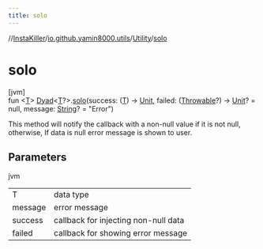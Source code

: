 ```yaml
---
title: solo
---
```

//[InstaKiller](../../../index.html)/[io.github.yamin8000.utils](../index.html)/[Utility](index.html)/[solo](solo.html)



# solo



[jvm]\
fun &lt;[T](solo.html)&gt; [Dyad](../../io.github.yamin8000/index.html#1921977161%2FClasslikes%2F863300109)&lt;[T](solo.html)?&gt;.[solo](solo.html)(success: ([T](solo.html)) -&gt; [Unit](https://kotlinlang.org/api/latest/jvm/stdlib/kotlin/-unit/index.html), failed: ([Throwable](https://kotlinlang.org/api/latest/jvm/stdlib/kotlin/-throwable/index.html)?) -&gt; [Unit](https://kotlinlang.org/api/latest/jvm/stdlib/kotlin/-unit/index.html)? = null, message: [String](https://kotlinlang.org/api/latest/jvm/stdlib/kotlin/-string/index.html)? = "Error")



This method will notify the callback with a non-null value if it is not null, otherwise, If data is null error message is shown to user.



## Parameters


jvm

| | |
|---|---|
| T | data type |
| message | error message |
| success | callback for injecting non-null data |
| failed | callback for showing error message |




